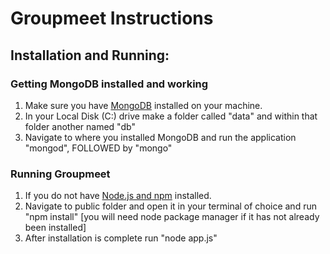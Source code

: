 # Groupmeet Instructions

## Installation and Running:
### Getting MongoDB installed and working
1. Make sure you have [MongoDB](https://www.mongodb.com/download-center/community?jmp=docs) installed on your machine. 
2. In your Local Disk (C:) drive make a folder called "data" and within that folder another named "db"
3. Navigate to where you installed MongoDB and run the application "mongod", FOLLOWED by "mongo"

### Running Groupmeet
1. If you do not have [Node.js and npm](https://www.npmjs.com/get-npm) installed. 
2. Navigate to public folder and open it in your terminal of choice and run "npm install" [you will need node package manager if it has not already been installed]
3. After installation is complete run "node app.js"